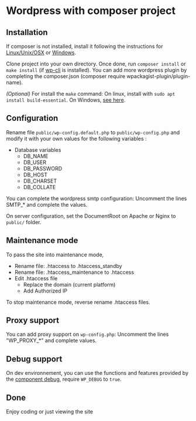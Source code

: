 # Wordpress with composer project

## Installation
If composer is not installed, install it following the instructions for [Linux/Unix/OSX](https://getcomposer.org/doc/00-intro.md#installation-linux-unix-osx) or [Windows](https://getcomposer.org/doc/00-intro.md#installation-windows).

Clone project into your own directory.
Once done, run `composer install` or `make install` (if [wp-cli](https://wp-cli.org) is installed). You can add more wordpress plugin by completing the composer.json (composer require wpackagist-plugin/plugin-name).

_(Optional)_ For install the `make` command: On linux, install with `sudo apt install build-essential`. On Windows, [see here](https://stackoverflow.com/questions/32127524/how-to-install-and-use-make-in-windows/54086635).


## Configuration
Rename file `public/wp-config.default.php` to `public/wp-config.php` and modify it with your own values for the following variables :

* Database variables
    * DB_NAME
    * DB_USER
    * DB_PASSWORD
    * DB_HOST
    * DB_CHARSET
    * DB_COLLATE

You can complete the wordpress smtp configuration: Uncomment the lines SMTP_* and complete the values.

On server configuration, set the DocumentRoot on Apache or Nginx to `public/` folder.


## Maintenance mode
To pass the site into maintenance mode,

* Rename file: .htaccess to .htaccess_standby
* Rename file: .htaccess_maintenance to .htaccess
* Edit .htaccess file
	* Replace the domain (current platform)
	* Add Authorized IP

To stop maintenance mode, reverse rename .htaccess files.


## Proxy support
You can add proxy support on `wp-config.php`: Uncomment the lines "WP_PROXY_*" and complete values.

## Debug support
On dev environnement, you can use the functions and features provided by the [component debug](https://github.com/jgauthi/component_debug), require `WP_DEBUG` to `true`. 


## Done
Enjoy coding or just viewing the site
